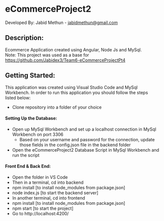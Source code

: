 # eCommerceProject2
Developed By: Jabid Methun - jabidmethun@gmail.com

## Description:
Ecommerce Application created using Angular, Node Js and MySql.<br>
Note: This project was used as a base for https://github.com/Jabidex3/Team6-eCommerceProjectPt4

## Getting Started:
This application was created using Visual Studio Code and MySql Workbench. In order to run this application you should follow the steps listed below:
- Clone repository into a folder of your choice
#### Setting Up the Database:
- Open up MySql Workbench and set up a localhost connection in MySql Workbench on port 3306
  - Based on your username and password for the connection, update those fields in the config.json file in the backend folder
- Open the eCommerceProject2 Database Script in MySql Workbench and run the script
#### Front End & Back End:
- Open the folder in VS Code
- Then in a terminal, cd into backend
- npm install  [to install node_modules from package.json]
- node index.js [to start the backend server]
- In another terminal, cd into frontend
- npm install  [to install node_modules from package.json]
- npm start [to start the project]
- Go to http://localhost:4200/
